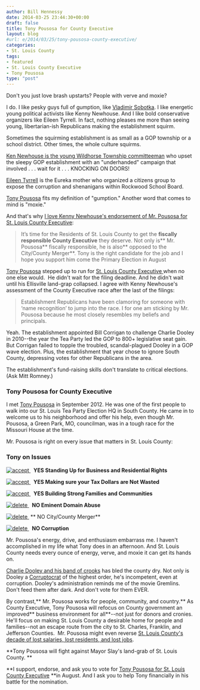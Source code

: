 ```yaml
---
author: Bill Hennessy
date: 2014-03-25 23:44:30+00:00
draft: false
title: Tony Pousosa for County Executive
layout: blog
#url: e/2014/03/25/tony-pousosa-county-executive/
categories:
- St. Louis County
tags:
- featured
- St. Louis County Executive
- Tony Pousosa
type: "post"
---
```


Don't you just love brash upstarts? People with verve and moxie?

I do. I like pesky guys full of gumption, like [Vladimir Sobotka](https://blues.nhl.com/club/player.htm?id=8471743). I like energetic young political activists like Kenny Newhouse. And I like bold conservative organizers like Eileen Tyrrell. In fact, nothing pleases me more than seeing young, libertarian-ish Republicans making the establishment squirm.

Sometimes the squirming establishment is as small as a GOP township or a school district. Other times, the whole culture squirms.

[Ken Newhouse is the young Wildhorse Township committeeman](https://www.kennynewhouse.com/) who upset the sleepy GOP establishment with an "underhanded" campaign that involved . . . wait for it . . . KNOCKING ON DOORS!

[Eileen Tyrrell](https://hennessysview.com/2014/03/17/1-2-million-reasons-vote-eileen-tyrrell-april-8/) is the Eureka mother who organized a citizens group to expose the corruption and shenanigans within Rockwood School Board.

[Tony Pousosa](https://www.tonypousosa.com/) fits my definition of "gumption." Another word that comes to mind is "moxie."

And that's why [I love Kenny Newhouse's endorsement of Mr. Pousosa for St. Louis County Executive](https://wildhorsetownship.com/2014/03/24/committeeman-newhouse-i-cant-support-rick-stream-for-county-executive/):



> It’s time for the Residents of St. Louis County to get the **fiscally responsible County Executive** they deserve. Not only is** Mr. Pousosa** fiscally responsible, he is also** opposed to the City/County Merger**. Tony is the right candidate for the job and I hope you support him come the Primary Election in August



[Tony Pousosa](https://www.tonypousosa.com/) stepped up to run for [St. Louis County Executive ](https://www.tonypousosa.com/)when no one else would.  He didn't wait for the filing deadline. And he didn't wait until his Ellisville land-grap collapsed. I agree with Kenny Newhouse's assessment of the County Executive race after the last of the filings:



> Establishment Republicans have been clamoring for someone with ‘name recognition’ to jump into the race. I for one am sticking by Mr. Pousosa because he most closely resembles my beliefs and principals.



Yeah. The establishment appointed Bill Corrigan to challenge Charlie Dooley in 2010--the year the Tea Party led the GOP to 800+ legislative seat gain. But Corrigan failed to topple the troubled, scandal-plagued Dooley in a GOP wave election. Plus, the establishment that year chose to ignore South County, depressing votes for other Republicans in the area.

The establishment's fund-raising skills don't translate to critical elections. (Ask Mitt Romney.)



### Tony Pousosa for County Executive



I met [Tony Pousosa](https://www.tonypousosa.com/) in September 2012. He was one of the first people to walk into our St. Louis Tea Party Election HQ in South County. He came in to welcome us to his neighborhood and offer his help, even though Mr. Pousosa, a Green Park, MO, councilman, was in a tough race for the Missouri House at the time.

Mr. Pousosa is right on every issue that matters in St. Louis County:






### Tony on Issues










[![accept](https://www.tonypousosa.com/wp-content/uploads/2013/09/accept.png)
](https://www.tonypousosa.com/wp-content/uploads/2013/09/accept.png)  **YES Standing Up for Business and Residential Rights**

[![accept](https://www.tonypousosa.com/wp-content/uploads/2013/09/accept.png)
](https://www.tonypousosa.com/wp-content/uploads/2013/09/accept.png)  **YES Making sure your Tax Dollars are Not Wasted**

[![accept](https://www.tonypousosa.com/wp-content/uploads/2013/09/accept.png)
](https://www.tonypousosa.com/wp-content/uploads/2013/09/accept.png)  **YES Building Strong Families and Communities**

[![delete](https://www.tonypousosa.com/wp-content/uploads/2013/09/delete1.png)
](https://www.tonypousosa.com/wp-content/uploads/2013/09/delete1.png)  **NO Eminent Domain Abuse**

[![delete](https://www.tonypousosa.com/wp-content/uploads/2013/09/delete1.png)
](https://www.tonypousosa.com/wp-content/uploads/2013/09/delete1.png) ** NO City/County Merger**

[![delete](https://www.tonypousosa.com/wp-content/uploads/2013/09/delete1.png)
](https://www.tonypousosa.com/wp-content/uploads/2013/09/delete1.png)  **NO Corruption**

Mr. Pousosa's energy, drive, and enthusiasm embarrass me. I haven't accomplished in my life what Tony does in an afternoon. And St. Louis County needs every ounce of energy, verve, and moxie it can get its hands on.

[Charlie Dooley and his band of crooks](https://duckduckgo.com/?q=charlie+dooley+scandals) has bled the county dry. Not only is Dooley a [Corruptocrat](https://blogs.riverfronttimes.com/dailyrft/2011/04/charlie_dooley_patronage_katy_jamboretz.php) of the highest order, he's incompetent, even at corruption. Dooley's administration reminds me of the movie Gremlins. Don't feed them after dark. And don't vote for them EVER.

By contrast,** Mr. Pousosa works for people, community, and country.** As County Executive, Tony Pousosa will refocus on County government an improved** business environment for all**--not just for donors and cronies. He'll focus on making St. Louis County a desirable home for people and families--not an escape route from the city to St. Charles, Franklin, and Jefferson Counties.  Mr. Pousosa might even reverse [St. Louis County's decade of lost salaries, lost residents, and lost jobs](https://www.stltoday.com/news/local/metro/st-louis-county-losing-people-resident-income/article_94d9d3e5-1086-559a-b8e2-4bcbde756325.html).

**Tony Pousosa will fight against Mayor Slay's land-grab of St. Louis County. **

**I support, endorse, and ask you to vote for [Tony Pousosa for St. Louis County Executive](https://www.tonypousosa.com/) **in August. And I ask you to help Tony financially in his battle for the nomination.



